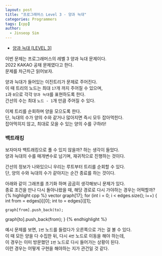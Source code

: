 ```yaml
---
layout: post
title: "프로그래머스 Level 3 - 양과 늑대"
categories: Programmers
tags: [cpp]
author:
  - Jinseop Sim
---
```

- [양과 늑대 [LEVEL 3]](https://school.programmers.co.kr/learn/courses/30/lessons/92343)  

이번 문제는 프로그래머스의 레벨 3 양과 늑대 문제이다.  
2022 KAKAO 공채 문제였다고 한다.  
문제를 차근차근 읽어보자.  

양과 늑대가 들어있는 이진트리가 문제로 주어진다.  
이 때 트리의 노드는 최대 ```17```개 까지 주어질 수 있으며,  
```1```과 ```0```으로 각각 ```양과 늑대```를 표현하도록 한다.  
간선의 수는 최대 ```노드 - 1```개 만큼 주어질 수 있다.  

이제 트리를 순회하며 양을 모으도록 한다.  
단, 늑대의 수가 양의 수와 같거나 많아지면 즉시 모두 잡아먹힌다.  
잡아먹히지 않고, 최대로 모을 수 있는 양의 수를 구하라!  

### 백트래킹
보자마자 백트래킹으로 풀 수 있지 않을까? 하는 생각이 들었다.  
양과 늑대의 수를 매개변수로 넘기며, 재귀적으로 진행하는 것이다.  

간선의 정보가 나와있으니 우리는 루트부터 트리를 순회할 수 있다.  
단, 양의 수와 늑대의 수가 같아지는 순간 종료를 하는 것이다.  

아래와 같이 그래프를 초기화 하며 곰곰히 생각해보니 문제가 있다.  
종료 조건을 만나 다시 돌아나왔을 때, 해당 경로로 다시 가야하는 경우는 어떡할까?  
{% highlight cpp %}
vector<int> graph[17];
for (int i = 0; i < edges.size(); i++) {
	int from = edges[i][0];
	int to = edges[i][1];

	graph[from].push_back(to);
  graph[to].push_back(from);
}
{% endhighlight %}  

예시 문제를 보면, ```1번``` 노드를 들렀다가 오른쪽으로 가는 걸 볼 수 있다.  
이 때 모든 양을 다 수집한 뒤, 다시 ```4번``` 노드로 이동을 해야 하는데,  
이 경우는 이미 방문했던 ```1번``` 노드로 다시 들어가는 상황이 된다.  
이런 경우는 어떻게 구현을 해야하는 지가 관건일 것 같다.  
